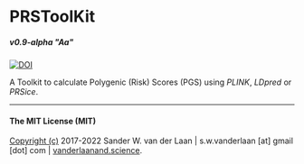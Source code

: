 PRSToolKit
==========
##### _v0.9-alpha "Aa"_
[![DOI](https://zenodo.org/badge/128260489.svg)](https://zenodo.org/badge/latestdoi/128260489)

A Toolkit to calculate Polygenic (Risk) Scores (PGS) using _PLINK_, _LDpred_ or _PRSice_.


--------------

#### The MIT License (MIT)
[Copyright (c)](copyright.md) 2017-2022 Sander W. van der Laan | s.w.vanderlaan [at] gmail [dot] com | [vanderlaanand.science](https://vanderlaanand.science).
